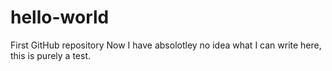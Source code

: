 # hello-world
First GitHub repository
Now I have absolotley no idea what I can write here, this is purely a test.
